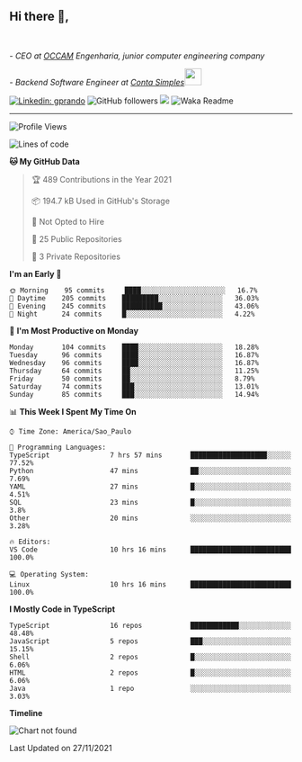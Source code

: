<h2>Hi there  👋,</h2> </br>

<p><em>- CEO at <a href="https://occamengenharia.com/">OCCAM</a> Engenharia, junior computer engineering company
</em></p>

<p><em>- Backend Software Engineer at <a href="https://contasimples.com">Conta Simples</a><img src="https://media.giphy.com/media/WUlplcMpOCEmTGBtBW/giphy.gif" width="30"> 
</em></p>

[![Linkedin: gprando](https://img.shields.io/badge/-gprando-blue?style=flat-square&logo=Linkedin&logoColor=white&link=https://www.linkedin.com/in/gprando/)](https://www.linkedin.com/in/gprando)
![GitHub followers](https://img.shields.io/github/followers/gprando?label=Follow&style=social)
![](https://visitor-badge.glitch.me/badge?page_id=gprando.gprando)
![Waka Readme](https://github.com/gprando/gprando/workflows/Waka%20Readme/badge.svg)

---
<!--START_SECTION:waka-->
![Profile Views](http://img.shields.io/badge/Profile%20Views-1-blue)

![Lines of code](https://img.shields.io/badge/From%20Hello%20World%20I%27ve%20Written-276452%20lines%20of%20code-blue)

**🐱 My GitHub Data** 

> 🏆 489 Contributions in the Year 2021
 > 
> 📦 194.7 kB Used in GitHub's Storage 
 > 
> 🚫 Not Opted to Hire
 > 
> 📜 25 Public Repositories 
 > 
> 🔑 3 Private Repositories  
 > 
**I'm an Early 🐤** 

```text
🌞 Morning    95 commits     ████░░░░░░░░░░░░░░░░░░░░░   16.7% 
🌆 Daytime    205 commits    █████████░░░░░░░░░░░░░░░░   36.03% 
🌃 Evening    245 commits    ██████████░░░░░░░░░░░░░░░   43.06% 
🌙 Night      24 commits     █░░░░░░░░░░░░░░░░░░░░░░░░   4.22%

```
📅 **I'm Most Productive on Monday** 

```text
Monday       104 commits    ████░░░░░░░░░░░░░░░░░░░░░   18.28% 
Tuesday      96 commits     ████░░░░░░░░░░░░░░░░░░░░░   16.87% 
Wednesday    96 commits     ████░░░░░░░░░░░░░░░░░░░░░   16.87% 
Thursday     64 commits     ██░░░░░░░░░░░░░░░░░░░░░░░   11.25% 
Friday       50 commits     ██░░░░░░░░░░░░░░░░░░░░░░░   8.79% 
Saturday     74 commits     ███░░░░░░░░░░░░░░░░░░░░░░   13.01% 
Sunday       85 commits     ███░░░░░░░░░░░░░░░░░░░░░░   14.94%

```


📊 **This Week I Spent My Time On** 

```text
⌚︎ Time Zone: America/Sao_Paulo

💬 Programming Languages: 
TypeScript               7 hrs 57 mins       ███████████████████░░░░░░   77.52% 
Python                   47 mins             ██░░░░░░░░░░░░░░░░░░░░░░░   7.69% 
YAML                     27 mins             █░░░░░░░░░░░░░░░░░░░░░░░░   4.51% 
SQL                      23 mins             █░░░░░░░░░░░░░░░░░░░░░░░░   3.8% 
Other                    20 mins             ░░░░░░░░░░░░░░░░░░░░░░░░░   3.28%

🔥 Editors: 
VS Code                  10 hrs 16 mins      █████████████████████████   100.0%

💻 Operating System: 
Linux                    10 hrs 16 mins      █████████████████████████   100.0%

```

**I Mostly Code in TypeScript** 

```text
TypeScript               16 repos            ████████████░░░░░░░░░░░░░   48.48% 
JavaScript               5 repos             ███░░░░░░░░░░░░░░░░░░░░░░   15.15% 
Shell                    2 repos             █░░░░░░░░░░░░░░░░░░░░░░░░   6.06% 
HTML                     2 repos             █░░░░░░░░░░░░░░░░░░░░░░░░   6.06% 
Java                     1 repo              ░░░░░░░░░░░░░░░░░░░░░░░░░   3.03%

```


**Timeline**

![Chart not found](https://raw.githubusercontent.com/gprando/gprando/master/charts/bar_graph.png) 


 Last Updated on 27/11/2021
<!--END_SECTION:waka-->